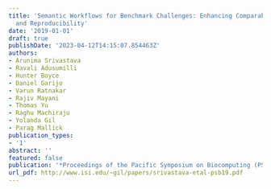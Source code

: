 ```yaml
---
title: 'Semantic Workflows for Benchmark Challenges: Enhancing Comparability, Reusability
  and Reproducibility'
date: '2019-01-01'
draft: true
publishDate: '2023-04-12T14:15:07.854463Z'
authors:
- Arunima Srivastava
- Ravali Adusumilli
- Hunter Boyce
- Daniel Garijo
- Varun Ratnakar
- Rajiv Mayani
- Thomas Yu
- Raghu Machiraju
- Yolanda Gil
- Parag Mallick
publication_types:
- '1'
abstract: ''
featured: false
publication: '*Proceedings of the Pacific Symposium on Biocomputing (PSB)*'
url_pdf: http://www.isi.edu/~gil/papers/srivastava-etal-psb19.pdf
---
```


